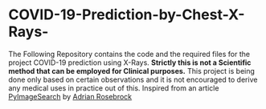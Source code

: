 # COVID-19-Prediction-by-Chest-X-Rays-
The Following Repository contains the code and the required files for the project COVID-19 prediction using X-Rays.
**Strictly this is not a Scientific method that can be employed for Clinical purposes.**
This project is being done only based on certain observations and it is not encouraged to derive any medical uses in practice out of this.
Inspired from an article [PyImageSearch](https://www.pyimagesearch.com/2020/03/16/detecting-covid-19-in-x-ray-images-with-keras-tensorflow-and-deep-learning/) by [Adrian Rosebrock](https://github.com/jrosebr1)
